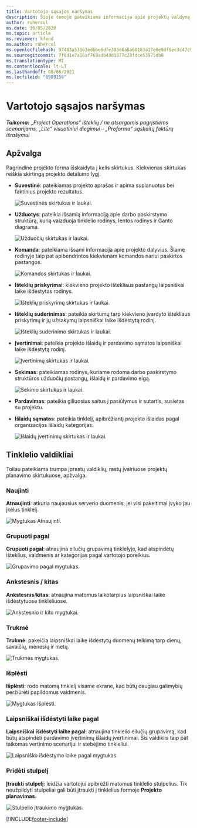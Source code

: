 ```yaml
---
title: Vartotojo sąsajos naršymas
description: Šioje temoje pateikiama informacija apie projektų valdymą „Dynamics 365 Project Operations“.
author: ruhercul
ms.date: 10/05/2020
ms.topic: article
ms.reviewer: kfend
ms.author: ruhercul
ms.openlocfilehash: 97483a53163edbbe6dfe383d6a6a60183a17e6e9df9ec3c47c9f33aef88aea3e
ms.sourcegitcommit: 7f8d1e7a16af769adb43d1877c28fdce53975db8
ms.translationtype: MT
ms.contentlocale: lt-LT
ms.lasthandoff: 08/06/2021
ms.locfileid: "6989156"
---
```

# <a name="navigating-the-user-interface"></a>Vartotojo sąsajos naršymas

_**Taikoma:** „Project Operations“ išteklių / ne atsargomis pagrįstiems scenarijams, „Lite“ visuotiniui diegimui – „Proforma“ sąskaitų faktūrų išrašymui_

## <a name="overview"></a>Apžvalga

Pagrindinė projekto forma išskaidyta į kelis skirtukus. Kiekvienas skirtukas reiškia skirtingą projekto detalumo lygį.

- **Suvestinė**: pateikiamas projekto aprašas ir apima suplanuotus bei faktinius projekto rezultatus.

    ![Suvestinės skirtukas ir laukai.](media/navigation7.png)

- **Užduotys**: pateikia išsamią informaciją apie darbo paskirstymo struktūrą, kurią vaizduoja tinklelio rodinys, lentos rodinys ir Ganto diagrama.

    ![Užduočių skirtukas ir laukai.](media/navigation8.png)

- **Komanda**: pateikiama išsami informacija apie projekto dalyvius. Šiame rodinyje taip pat apibendrintos kiekvienam komandos nariui paskirtos pastangos.

    ![Komandos skirtukas ir laukai.](media/navigation9.png)

- **Išteklių priskyrimai**: kiekvieno projekto ištekliaus pastangų laipsniškai laike išdėstytas rodinys.

    ![Išteklių priskyrimų skirtukas ir laukai.](media/navigation10.png)

- **Išteklių suderinimas**: pateikia skirtumų tarp kiekvieno įvardyto ištekliaus priskyrimų ir jų užsakymų laipsniškai laike išdėstytą rodinį.

    ![Išteklių suderinimo skirtukas ir laukai.](media/navigation11.png)

- **Įvertinimai**: pateikia projekto išlaidų ir pardavimo sąmatos laipsniškai laike išdėstytą rodinį.

    ![Įvertinimų skirtukas ir laukai.](media/navigation12.png)

- **Sekimas**: pateikiamas rodinys, kuriame rodoma darbo paskirstymo struktūros užduočių pastangų, išlaidų ir pardavimo eigą.

    ![Sekimo skirtukas ir laukai.](media/navigation13.png)

- **Pardavimas**: pateikia giliuosius saitus į pasiūlymus ir sutartis, susietas su projektu.

- **Išlaidų sąmatos**: pateikia tinklelį, apibrėžiantį projekto išlaidas pagal organizacijos išlaidų kategorijas.

    ![Išlaidų įvertinimų skirtukas ir laukai.](media/navigation14.png)

## <a name="grid-controls"></a>Tinklelio valdikliai

Toliau pateikiama trumpa įprastų valdiklių, rastų įvairiuose projektų planavimo skirtukuose, apžvalga.

### <a name="refresh"></a>Naujinti

**Atnaujinti**: atkuria naujausius serverio duomenis, jei visi pakeitimai įvyko jau įkėlus tinklelį.

![Mygtukas Atnaujinti.](media/navigation7.png)

### <a name="group-by"></a>Grupuoti pagal

**Grupuoti pagal**: atnaujina eilučių grupavimą tinklelyje, kad atspindėtų išteklius, vaidmenis ar kategorijas pagal vartotojo poreikius.

![Grupavimo pagal mygtukas.](media/navigation6.png)

### <a name="previousnext"></a>Ankstesnis / kitas

**Ankstesnis**/**kitas**: atnaujina matomus laikotarpius laipsniškai laike išdėstytuose tinkleliuose.

![Ankstesnio ir kito mygtukai.](media/navigation2.png)

### <a name="timescale"></a>Trukmė

**Trukmė**: pakeičia laipsniškai laike išdėstytų duomenų telkimą tarp dienų, savaičių, mėnesių ir metų.

![Trukmės mygtukas.](media/navigation3.png)

### <a name="expand"></a>Išplėsti

**Išplėsti**: rodo matomą tinklelį visame ekrane, kad būtų daugiau galimybių peržiūrėti papildomus vaidmenis.

![Mygtukas Išplėsti.](media/navigation4.png)

### <a name="time-phase-by"></a>Laipsniškai išdėstyti laike pagal

**Laipsniškai išdėstyti laike pagal**: atnaujina tinklelio eilučių grupavimą, kad būtų atspindėti pardavimo įvertinimų išlaidų įvertinimai. Šis valdiklis taip pat taikomas vertinimo scenarijui ir stebėjimo tinkleliui.

![Laipsniško išdėstymo laike pagal mygtukas.](media/navigation0.png)

### <a name="add-column"></a>Pridėti stulpelį

**Įtraukti stulpelį**: leidžia vartotojui apibrėžti matomus tinklelio stulpelius. Tik neužpildyti stulpeliai gali būti įtraukti į tinklelius formoje **Projekto planavimas**.

![Stulpelio įtraukimo mygtukas.](media/navigation5.png)


[!INCLUDE[footer-include](../includes/footer-banner.md)]
